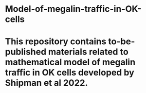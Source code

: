 # Model-of-megalin-traffic-in-OK-cells
# This repository contains to-be-published materials related to mathematical model of megalin traffic in OK cells developed by Shipman et al 2022.
